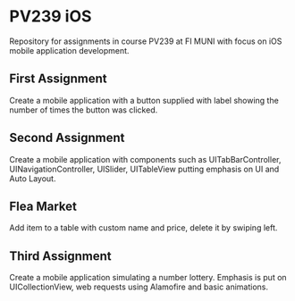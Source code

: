 # PV239 iOS
Repository for assignments in course PV239 at FI MUNI with focus on iOS mobile application development.

## First Assignment
Create a mobile application with a button supplied with label showing the number of times the button was clicked.

## Second Assignment
Create a mobile application with components such as UITabBarController, UINavigationController, UISlider, UITableView putting emphasis on UI and Auto Layout. 

## Flea Market
Add item to a table with custom name and price, delete it by swiping left. 

## Third Assignment
Create a mobile application simulating a number lottery. Emphasis is put on UICollectionView, web requests using Alamofire and basic animations. 
